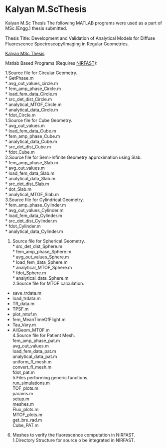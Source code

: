 # Kalyan M.ScThesis
Kalyan M.Sc Thesis
The following MATLAB programs were used as a part of MSc.(Engg.) thesis submitted.

Thesis Title: Development and Validation of Analytical Models for Diﬀuse Fluorescence Spectroscopy/Imaging in Regular Geometries.

[Kalyan MSc Thesis](https://docs.google.com/viewer?a=v&pid=sites&srcid=ZGVmYXVsdGRvbWFpbnxzZXJjbWlnfGd4OjcyOTNmYjUwZGI0YTc2NWM)

Matlab Based Programs (Requires [NIRFAST](http://www.dartmouth.edu/~nir/nirfast/)):

1.Source file for Circular Geometry.<br/>
    * GetPhase.m<br/>
    * avg_out_values_circle.m<br/>
    * fem_amp_phase_Circle.m<br/>
    * load_fem_data_Circle.m<br/>
    * src_det_dist_Circle.m<br/>
    * analytical_MTOF_Circle.m<br/>
    * analytical_data_Circle.m<br/>
    * fdot_Circle.m<br/>
   1.Source file for Cube Geometry.<br/>
    * avg_out_values.m<br/>
    * load_fem_data_Cube.m<br/>
    * fem_amp_phase_Cube.m<br/>
    * analytical_data_Cube.m<br/>
    * src_det_dist_Cube.m<br/>
    * fdot_Cube.m<br/>
   2.Source file for Semi-Infinite Geometry approximation using Slab.<br/>
    * fem_amp_phase_Slab.m<br/>
    * avg_out_values.m<br/>
    * load_fem_data_Slab.m<br/>
    * analytical_data_Slab.m<br/>
    * src_det_dist_Slab.m<br/>
    * dot_Slab.m<br/>
    * analytical_MTOF_Slab.m<br/>
3.Source file for Cylindrical Geometry.<br/>
    * fem_amp_phase_Cylinder.m<br/>
    * avg_out_values_Cylinder.m<br/>
    * load_fem_data_Cylinder.m<br/>
    * src_det_dist_Cylinder.m<br/>
    * fdot_Cylinder.m<br/>
    * analytical_data_Cylinder.m<br/>
  1. Source file for Spherical Geometry.<br/>
    * src_det_dist_Sphere.m<br/>
    * fem_amp_phase_Sphere.m<br/>
    * avg_out_values_Sphere.m<br/>
    * load_fem_data_Sphere.m<br/>
    * analytical_MTOF_Sphere.m<br/>
    * fdot_Sphere.m<br/>
    * analytical_data_Sphere.m<br/>
  2.Source file for MTOF calculation.<br/>
   * save_trdata.m<br/>
   * load_trdata.m<br/>
   * TR_data.m<br/>
   * TPSF.m<br/>
   * plot_mtof.m<br/>
   * fem_MeanTimeOfFlight.m<br/>
   * Tau_Vary.m<br/>
   * AllGeom_MTOF.m<br/>
4.Source file for Patient Mesh.<br/>
    fem_amp_phase_pat.m<br/>
    avg_out_values.m<br/>
    load_fem_data_pat.m<br/>
    analytical_data_pat.m<br/>
    uniform_fl_mesh.m<br/>
    convert_fl_mesh.m<br/>
    fdot_pat.m<br/>
5.Files performing generic functions.<br/>
    run_simulations.m<br/>
    TOF_plots.m<br/>
    params.m<br/>
    setup.m<br/>
    meshes.m<br/>
    Flux_plots.m<br/>
    MTOF_plots.m<br/>
    get_brs_rad.m<br/>
    Cube_PAT.m<br/>
6. Meshes to verify the fluorescence computation in NIRFAST.<br/>
   1.Directory Structure for source o be integrated in NIRFAST.<br/>
